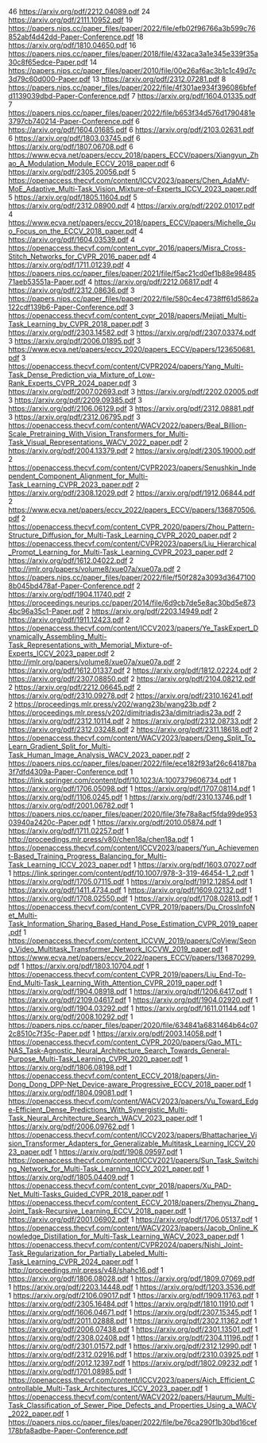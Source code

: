 46 https://arxiv.org/pdf/2212.04089.pdf
24 https://arxiv.org/pdf/2111.10952.pdf
19 https://papers.nips.cc/paper_files/paper/2022/file/efb02f96766a3b599c76852abf4d42dd-Paper-Conference.pdf
18 https://arxiv.org/pdf/1810.04650.pdf
16 https://papers.nips.cc/paper_files/paper/2018/file/432aca3a1e345e339f35a30c8f65edce-Paper.pdf
14 https://papers.nips.cc/paper_files/paper/2010/file/00e26af6ac3b1c1c49d7c3d79c60d000-Paper.pdf
13 https://arxiv.org/pdf/2312.07281.pdf
8 https://papers.nips.cc/paper_files/paper/2022/file/4f301ae934f396086bfefd1139039dbd-Paper-Conference.pdf
7 https://arxiv.org/pdf/1604.01335.pdf
7 https://papers.nips.cc/paper_files/paper/2022/file/b653f34d576d1790481e3797cb740214-Paper-Conference.pdf
6 https://arxiv.org/pdf/1604.01685.pdf
6 https://arxiv.org/pdf/2103.02631.pdf
6 https://arxiv.org/pdf/1803.03745.pdf
6 https://arxiv.org/pdf/1807.06708.pdf
6 https://www.ecva.net/papers/eccv_2018/papers_ECCV/papers/Xiangyun_Zhao_A_Modulation_Module_ECCV_2018_paper.pdf
6 https://arxiv.org/pdf/2305.20056.pdf
5 https://openaccess.thecvf.com/content/ICCV2023/papers/Chen_AdaMV-MoE_Adaptive_Multi-Task_Vision_Mixture-of-Experts_ICCV_2023_paper.pdf
5 https://arxiv.org/pdf/1805.11604.pdf
5 https://arxiv.org/pdf/2312.08900.pdf
4 https://arxiv.org/pdf/2202.01017.pdf
4 https://www.ecva.net/papers/eccv_2018/papers_ECCV/papers/Michelle_Guo_Focus_on_the_ECCV_2018_paper.pdf
4 https://arxiv.org/pdf/1604.03539.pdf
4 https://openaccess.thecvf.com/content_cvpr_2016/papers/Misra_Cross-Stitch_Networks_for_CVPR_2016_paper.pdf
4 https://arxiv.org/pdf/1711.01239.pdf
4 https://papers.nips.cc/paper_files/paper/2021/file/f5ac21cd0ef1b88e9848571aeb53551a-Paper.pdf
4 https://arxiv.org/pdf/2212.06817.pdf
4 https://arxiv.org/pdf/2312.08636.pdf
3 https://papers.nips.cc/paper_files/paper/2022/file/580c4ec4738ff61d5862a122cdf139b6-Paper-Conference.pdf
3 https://openaccess.thecvf.com/content_cvpr_2018/papers/Mejjati_Multi-Task_Learning_by_CVPR_2018_paper.pdf
3 https://arxiv.org/pdf/2303.14582.pdf
3 https://arxiv.org/pdf/2307.03374.pdf
3 https://arxiv.org/pdf/2006.01895.pdf
3 https://www.ecva.net/papers/eccv_2020/papers_ECCV/papers/123650681.pdf
3 https://openaccess.thecvf.com/content/CVPR2024/papers/Yang_Multi-Task_Dense_Prediction_via_Mixture_of_Low-Rank_Experts_CVPR_2024_paper.pdf
3 https://arxiv.org/pdf/2007.02693.pdf
3 https://arxiv.org/pdf/2202.02005.pdf
3 https://arxiv.org/pdf/2209.09385.pdf
3 https://arxiv.org/pdf/2106.06129.pdf
3 https://arxiv.org/pdf/2312.08881.pdf
3 https://arxiv.org/pdf/2312.06795.pdf
3 https://openaccess.thecvf.com/content/WACV2022/papers/Beal_Billion-Scale_Pretraining_With_Vision_Transformers_for_Multi-Task_Visual_Representations_WACV_2022_paper.pdf
2 https://arxiv.org/pdf/2004.13379.pdf
2 https://arxiv.org/pdf/2305.19000.pdf
2 https://openaccess.thecvf.com/content/CVPR2023/papers/Senushkin_Independent_Component_Alignment_for_Multi-Task_Learning_CVPR_2023_paper.pdf
2 https://arxiv.org/pdf/2308.12029.pdf
2 https://arxiv.org/pdf/1912.06844.pdf
2 https://www.ecva.net/papers/eccv_2022/papers_ECCV/papers/136870506.pdf
2 https://openaccess.thecvf.com/content_CVPR_2020/papers/Zhou_Pattern-Structure_Diffusion_for_Multi-Task_Learning_CVPR_2020_paper.pdf
2 https://openaccess.thecvf.com/content/CVPR2023/papers/Liu_Hierarchical_Prompt_Learning_for_Multi-Task_Learning_CVPR_2023_paper.pdf
2 https://arxiv.org/pdf/1612.04022.pdf
2 http://jmlr.org/papers/volume8/xue07a/xue07a.pdf
2 https://papers.nips.cc/paper_files/paper/2022/file/f50f282a3093d36471008b045bd478af-Paper-Conference.pdf
2 https://arxiv.org/pdf/1904.11740.pdf
2 https://proceedings.neurips.cc/paper/2014/file/6d9cb7de5e8ac30bd5e8734bc96a35c1-Paper.pdf
2 https://arxiv.org/pdf/2203.14949.pdf
2 https://arxiv.org/pdf/1911.12423.pdf
2 https://openaccess.thecvf.com/content/ICCV2023/papers/Ye_TaskExpert_Dynamically_Assembling_Multi-Task_Representations_with_Memorial_Mixture-of-Experts_ICCV_2023_paper.pdf
2 http://jmlr.org/papers/volume8/xue07a/xue07a.pdf
2 https://arxiv.org/pdf/1612.01337.pdf
2 https://arxiv.org/pdf/1812.02224.pdf
2 https://arxiv.org/pdf/2307.08850.pdf
2 https://arxiv.org/pdf/2104.08212.pdf
2 https://arxiv.org/pdf/2212.06645.pdf
2 https://arxiv.org/pdf/2310.09278.pdf
2 https://arxiv.org/pdf/2310.16241.pdf
2 https://proceedings.mlr.press/v202/wang23b/wang23b.pdf
2 https://proceedings.mlr.press/v202/dimitriadis23a/dimitriadis23a.pdf
2 https://arxiv.org/pdf/2312.10114.pdf
2 https://arxiv.org/pdf/2312.08733.pdf
2 https://arxiv.org/pdf/2312.03248.pdf
2 https://arxiv.org/pdf/2311.18618.pdf
2 https://openaccess.thecvf.com/content/WACV2023/papers/Deng_Split_To_Learn_Gradient_Split_for_Multi-Task_Human_Image_Analysis_WACV_2023_paper.pdf
2 https://papers.nips.cc/paper_files/paper/2022/file/ece182f93af26c64187ba3f7dfd4309a-Paper-Conference.pdf
1 https://link.springer.com/content/pdf/10.1023/A:1007379606734.pdf
1 https://arxiv.org/pdf/1706.05098.pdf
1 https://arxiv.org/pdf/1707.08114.pdf
1 https://arxiv.org/pdf/1106.0245.pdf
1 https://arxiv.org/pdf/2310.13746.pdf
1 https://arxiv.org/pdf/2001.06782.pdf
1 https://papers.nips.cc/paper_files/paper/2020/file/3fe78a8acf5fda99de95303940a2420c-Paper.pdf
1 https://arxiv.org/pdf/2010.05874.pdf
1 https://arxiv.org/pdf/1711.02257.pdf
1 http://proceedings.mlr.press/v80/chen18a/chen18a.pdf
1 https://openaccess.thecvf.com/content/ICCV2023/papers/Yun_Achievement-Based_Training_Progress_Balancing_for_Multi-Task_Learning_ICCV_2023_paper.pdf
1 https://arxiv.org/pdf/1603.07027.pdf
1 https://link.springer.com/content/pdf/10.1007/978-3-319-46454-1_2.pdf
1 https://arxiv.org/pdf/1705.07115.pdf
1 https://arxiv.org/pdf/1912.12854.pdf
1 https://arxiv.org/pdf/1411.4734.pdf
1 https://arxiv.org/pdf/1609.02132.pdf
1 https://arxiv.org/pdf/1708.02550.pdf
1 https://arxiv.org/pdf/1708.02813.pdf
1 https://openaccess.thecvf.com/content_CVPR_2019/papers/Du_CrossInfoNet_Multi-Task_Information_Sharing_Based_Hand_Pose_Estimation_CVPR_2019_paper.pdf
1 https://openaccess.thecvf.com/content_ICCVW_2019/papers/CoView/Seong_Video_Multitask_Transformer_Network_ICCVW_2019_paper.pdf
1 https://www.ecva.net/papers/eccv_2022/papers_ECCV/papers/136870299.pdf
1 https://arxiv.org/pdf/1803.10704.pdf
1 https://openaccess.thecvf.com/content_CVPR_2019/papers/Liu_End-To-End_Multi-Task_Learning_With_Attention_CVPR_2019_paper.pdf
1 https://arxiv.org/pdf/1904.08918.pdf
1 https://arxiv.org/pdf/1206.6417.pdf
1 https://arxiv.org/pdf/2109.04617.pdf
1 https://arxiv.org/pdf/1904.02920.pdf
1 https://arxiv.org/pdf/1904.03292.pdf
1 https://arxiv.org/pdf/1611.01144.pdf
1 https://arxiv.org/pdf/2008.10292.pdf
1 https://papers.nips.cc/paper_files/paper/2020/file/634841a6831464b64c072c8510c7f35c-Paper.pdf
1 https://arxiv.org/pdf/2003.14058.pdf
1 https://openaccess.thecvf.com/content_CVPR_2020/papers/Gao_MTL-NAS_Task-Agnostic_Neural_Architecture_Search_Towards_General-Purpose_Multi-Task_Learning_CVPR_2020_paper.pdf
1 https://arxiv.org/pdf/1806.08198.pdf
1 https://openaccess.thecvf.com/content_ECCV_2018/papers/Jin-Dong_Dong_DPP-Net_Device-aware_Progressive_ECCV_2018_paper.pdf
1 https://arxiv.org/pdf/1804.09081.pdf
1 https://openaccess.thecvf.com/content/WACV2023/papers/Vu_Toward_Edge-Efficient_Dense_Predictions_With_Synergistic_Multi-Task_Neural_Architecture_Search_WACV_2023_paper.pdf
1 https://arxiv.org/pdf/2006.09762.pdf
1 https://openaccess.thecvf.com/content/ICCV2023/papers/Bhattacharjee_Vision_Transformer_Adapters_for_Generalizable_Multitask_Learning_ICCV_2023_paper.pdf
1 https://arxiv.org/pdf/1908.09597.pdf
1 https://openaccess.thecvf.com/content/ICCV2021/papers/Sun_Task_Switching_Network_for_Multi-Task_Learning_ICCV_2021_paper.pdf
1 https://arxiv.org/pdf/1805.04409.pdf
1 https://openaccess.thecvf.com/content_cvpr_2018/papers/Xu_PAD-Net_Multi-Tasks_Guided_CVPR_2018_paper.pdf
1 https://openaccess.thecvf.com/content_ECCV_2018/papers/Zhenyu_Zhang_Joint_Task-Recursive_Learning_ECCV_2018_paper.pdf
1 https://arxiv.org/pdf/2001.06902.pdf
1 https://arxiv.org/pdf/1706.05137.pdf
1 https://openaccess.thecvf.com/content/WACV2023/papers/Jacob_Online_Knowledge_Distillation_for_Multi-Task_Learning_WACV_2023_paper.pdf
1 https://openaccess.thecvf.com/content/CVPR2024/papers/Nishi_Joint-Task_Regularization_for_Partially_Labeled_Multi-Task_Learning_CVPR_2024_paper.pdf
1 http://proceedings.mlr.press/v48/shahc16.pdf
1 https://arxiv.org/pdf/1806.08028.pdf
1 https://arxiv.org/pdf/1809.07069.pdf
1 https://arxiv.org/pdf/2203.14448.pdf
1 https://arxiv.org/pdf/1203.3536.pdf
1 https://arxiv.org/pdf/2106.09017.pdf
1 https://arxiv.org/pdf/1909.11763.pdf
1 https://arxiv.org/pdf/2305.16484.pdf
1 https://arxiv.org/pdf/1810.11910.pdf
1 https://arxiv.org/pdf/1606.04671.pdf
1 https://arxiv.org/pdf/2307.15345.pdf
1 https://arxiv.org/pdf/2011.02888.pdf
1 https://arxiv.org/pdf/2302.11362.pdf
1 https://arxiv.org/pdf/2006.07438.pdf
1 https://arxiv.org/pdf/2301.13501.pdf
1 https://arxiv.org/pdf/2308.02408.pdf
1 https://arxiv.org/pdf/2304.11196.pdf
1 https://arxiv.org/pdf/2301.01572.pdf
1 https://arxiv.org/pdf/2312.12990.pdf
1 https://arxiv.org/pdf/2312.02916.pdf
1 https://arxiv.org/pdf/2310.03925.pdf
1 https://arxiv.org/pdf/2012.12397.pdf
1 https://arxiv.org/pdf/1802.09232.pdf
1 https://arxiv.org/pdf/1701.08985.pdf
1 https://openaccess.thecvf.com/content/ICCV2023/papers/Aich_Efficient_Controllable_Multi-Task_Architectures_ICCV_2023_paper.pdf
1 https://openaccess.thecvf.com/content/WACV2022/papers/Haurum_Multi-Task_Classification_of_Sewer_Pipe_Defects_and_Properties_Using_a_WACV_2022_paper.pdf
1 https://papers.nips.cc/paper_files/paper/2022/file/be76ca290f1b30bd16cef178bfa8adbe-Paper-Conference.pdf
